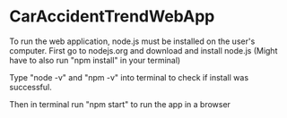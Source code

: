 # CarAccidentTrendWebApp

To run the web application, node.js must be installed on the user's computer.
First go to nodejs.org and download and install node.js
(Might have to also run "npm install" in your terminal)

Type "node -v" and "npm -v" into terminal to check if install was successful.

Then in terminal run "npm start" to run the app in a browser